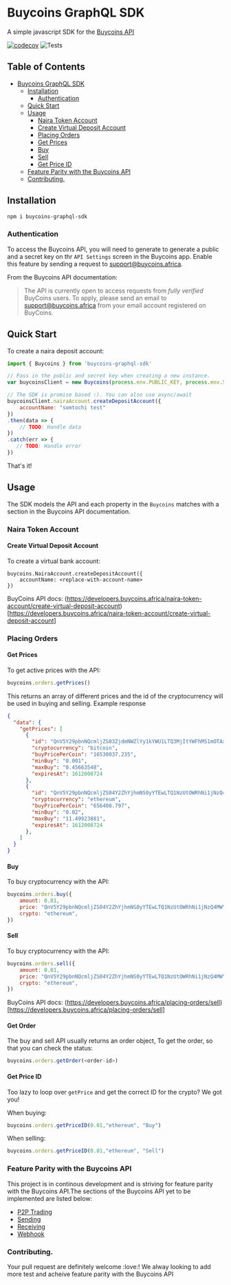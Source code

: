 # Buycoins GraphQL SDK

A simple javascript SDK for the [Buycoins API](https://developers.buycoins.africa)

[![codecov](https://codecov.io/gh/SomtochiAma/buycoins-graphql-sdk/branch/main/graph/badge.svg?token=R4Q1P67I5R)](https://codecov.io/gh/SomtochiAma/buycoins-graphql-sdk)
![Tests](https://github.com/SomtochiAma/buycoins-graphql-sdk/workflows/Tests/badge.svg)



## Table of Contents

* [Buycoins GraphQL SDK](#buycoins-graphql-sdk)
    * [Installation](#installation)
        * [Authentication](#authentication)
    * [Quick Start](#quick-start)
    * [Usage](#usage)
        * [Naira Token Account](#naira-token-account)
        * [Create Virtual Deposit Account](#create-virtual-deposit-account)
        * [Placing Orders](#placing-orders)
        * [Get Prices](#get-prices)
        * [Buy](#buy)
        * [Sell](#sell)
        * [Get Price ID](#get-price-id)
    * [Feature Parity with the Buycoins API](#feature-parity-with-the-buycoins-api)
    * [Contributing.](#contributing)

## Installation

```sh
npm i buycoins-graphql-sdk
```

### Authentication 

To access the Buycoins API, you will need to generate to generate a public and a secret key on thr `API Settings` screen in the Buycoins app. Enable this feature by sending a request to <support@buycoins.africa>.

From the Buycoins API documentation:

> The API is currently open to access requests from *fully verified* BuyCoins users. To apply, please send an email to support@buycoins.africa from your email account registered on BuyCoins.

## Quick Start

To create a naira deposit account:

```js
import { Buycoins } from 'buycoins-graphql-sdk'

// Pass in the public and secret key when creating a new instance.
var buycoinsClient = new Buycoins(process.env.PUBLIC_KEY, process.env.SECRET_KEY)

// The SDK is promise based :). You can also use async/await
buycoinsClient.nairaAccount.createDepositAccount({
    accountName: "somtochi test"
})
.then(data => {
    // TODO: Handle data
})
.catch(err => {
   // TODO: Handle error
})
```

That's it!

## Usage

The SDK models the API and each property in the `Buycoins` matches with a section in the Buycoins API documentation.

### Naira Token Account

#### Create Virtual Deposit Account
To create a virtual bank account:

```
buycoins.NairaAccount.createDepositAccount({
    accountName: <replace-with-account-name>
})
```

BuyCoins API docs: (https://developers.buycoins.africa/naira-token-account/create-virtual-deposit-account)[https://developers.buycoins.africa/naira-token-account/create-virtual-deposit-account]

### Placing Orders

#### Get Prices
To get active prices with the API:

```js
buycoins.orders.getPrices()
```

This returns an array of different prices and the id of the cryptocurrency will be used in buying and selling.
Example response
```json
{
  "data": {
    "getPrices": [
      {
        "id": "QnV5Y29pbnNQcmljZS03ZjdmNWZlYy1kYWU1LTQ3MjItYWFhMS1mOTAxNGQzZWZjNmE=", # will be used in buy and sell API
        "cryptocurrency": "bitcoin",
        "buyPricePerCoin": "16530037.235",
        "minBuy": "0.001",
        "maxBuy": "0.45663548",
        "expiresAt": 1612008724
      },
      {
        "id": "QnV5Y29pbnNQcmljZS04Y2ZhYjhmNS0yYTEwLTQ1NzUtOWRhNi1jNzQ4MWY5MDIyODk=",
        "cryptocurrency": "ethereum",
        "buyPricePerCoin": "656408.797",
        "minBuy": "0.02",
        "maxBuy": "11.49923881",
        "expiresAt": 1612008724
      },
    ]
  }
}
```

#### Buy
To buy cryptocurrency with the API:

```js
buycoins.orders.buy({
    amount: 0.01,
    price: "QnV5Y29pbnNQcmljZS04Y2ZhYjhmNS0yYTEwLTQ1NzUtOWRhNi1jNzQ4MWY5MDIyODk=",
    crypto: "ethereum",
})
```

#### Sell

To buy cryptocurrency with the API:

```js
buycoins.orders.sell({
    amount: 0.01,
    price: "QnV5Y29pbnNQcmljZS04Y2ZhYjhmNS0yYTEwLTQ1NzUtOWRhNi1jNzQ4MWY5MDIyODk=",
    crypto: "ethereum",
})
```

BuyCoins API docs: (https://developers.buycoins.africa/placing-orders/sell)[https://developers.buycoins.africa/placing-orders/sell]

#### Get Order

The buy and sell API usually returns an order object, To get the order, so that you can check the status:

```js
buycoins.orders.getOrder(<order-id>)
```

#### Get Price ID

Too lazy to loop over `getPrice` and get the correct ID for the crypto? We got you!

When buying:
```js
buycoins.orders.getPriceID(0.01,"ethereum", "Buy") 
```

When selling:
```js
buycoins.orders.getPriceID(0.01,"ethereum", "Sell") 
```

### Feature Parity with the Buycoins API

This project is in continous development and is striving for feature parity with the Buycoins API.The sections of the Buycoins API yet to be implemented are listed below:

- [P2P Trading](https://developers.buycoins.africa/p2p/introduction)
- [Sending](https://developers.buycoins.africa/sending/network-fees)
- [Receiving](https://developers.buycoins.africa/receiving/create-address)
- [Webhook](https://developers.buycoins.africa/webhooks/introduction)


### Contributing.

Your pull request are definitely welcome :love:! We alway looking to add more test and acheive feature parity with the Buycoins API

